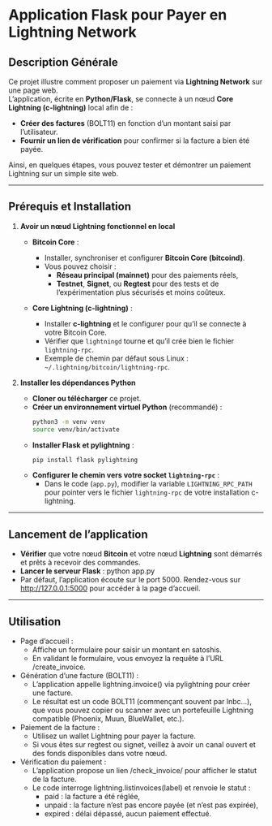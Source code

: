 # Application Flask pour Payer en Lightning Network

## Description Générale

Ce projet illustre comment proposer un paiement via **Lightning Network** sur une page web.  
L’application, écrite en **Python/Flask**, se connecte à un nœud **Core Lightning (c-lightning)** local afin de :

- **Créer des factures** (BOLT11) en fonction d’un montant saisi par l’utilisateur.  
- **Fournir un lien de vérification** pour confirmer si la facture a bien été payée.

Ainsi, en quelques étapes, vous pouvez tester et démontrer un paiement Lightning sur un simple site web.

---

## Prérequis et Installation

1. **Avoir un nœud Lightning fonctionnel en local**

   - **Bitcoin Core** :  
     - Installer, synchroniser et configurer **Bitcoin Core (bitcoind)**.  
     - Vous pouvez choisir :  
       - **Réseau principal (mainnet)** pour des paiements réels,  
       - **Testnet**, **Signet**, ou **Regtest** pour des tests et de l’expérimentation plus sécurisés et moins coûteux.

   - **Core Lightning (c-lightning)** :  
     - Installer **c-lightning** et le configurer pour qu’il se connecte à votre Bitcoin Core.  
     - Vérifier que `lightningd` tourne et qu’il crée bien le fichier `lightning-rpc`.  
     - Exemple de chemin par défaut sous Linux : `~/.lightning/bitcoin/lightning-rpc`.

2. **Installer les dépendances Python**

   - **Cloner ou télécharger** ce projet.  
   - **Créer un environnement virtuel Python** (recommandé) :
     ```bash
     python3 -m venv venv
     source venv/bin/activate
     ```
   - **Installer Flask et pylightning** :
     ```bash
     pip install flask pylightning
     ```
   - **Configurer le chemin vers votre socket `lightning-rpc`** :
     - Dans le code (`app.py`), modifier la variable `LIGHTNING_RPC_PATH` pour pointer vers le fichier `lightning-rpc` de votre installation c-lightning.

---

## Lancement de l’application

- **Vérifier** que votre nœud **Bitcoin** et votre nœud **Lightning** sont démarrés et prêts à recevoir des commandes.
- **Lancer le serveur Flask** :  python app.py
- Par défaut, l’application écoute sur le port 5000. Rendez-vous sur http://127.0.0.1:5000 pour accéder à la page d’accueil.

---

## Utilisation

- Page d’accueil :  
  - Affiche un formulaire pour saisir un montant en satoshis.   
  - En validant le formulaire, vous envoyez la requête à l’URL /create_invoice.   
- Génération d’une facture (BOLT11) :       
  - L’application appelle lightning.invoice() via pylightning pour créer une facture.    
  - Le résultat est un code BOLT11 (commençant souvent par lnbc…), que vous pouvez copier ou scanner avec un portefeuille Lightning compatible (Phoenix, Muun, BlueWallet, etc.).   
- Paiement de la facture :   
  - Utilisez un wallet Lightning pour payer la facture.   
  - Si vous êtes sur regtest ou signet, veillez à avoir un canal ouvert et des fonds disponibles dans votre nœud.   
- Vérification du paiement :     
  - L’application propose un lien /check_invoice/<label> pour afficher le statut de la facture.  
  - Le code interroge lightning.listinvoices(label) et renvoie le statut :    
    - paid : la facture a été réglée,   
    - unpaid : la facture n’est pas encore payée (et n’est pas expirée),   
    - expired : délai dépassé, aucun paiement effectué.   

